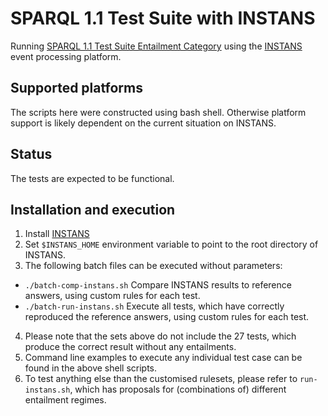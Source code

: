 # SPARQL 1.1 Test Suite with INSTANS

Running
[SPARQL 1.1 Test Suite Entailment Category](http://www.w3.org/2009/sparql/implementations/)
using the [INSTANS](http://instans.org/) event processing platform.

## Supported platforms

The scripts here were constructed using bash shell. Otherwise platform
support is likely dependent on the current situation on INSTANS.

## Status

The tests are expected to be functional.

## Installation and execution

1. Install [INSTANS](https://github.com/aaltodsg/instans)
2. Set `$INSTANS_HOME` environment variable to point to the root directory of INSTANS.
3. The following batch files can be executed without parameters:
  * `./batch-comp-instans.sh` Compare INSTANS results to reference answers, using custom rules for each test.
  * `./batch-run-instans.sh` Execute all tests, which have correctly
    reproduced the reference answers, using custom rules for each test.
4. Please note that the sets above do not include the 27 tests, which
   produce the correct result without any entailments.
5. Command line examples to execute any individual test case can be
found in the above shell scripts.
6. To test anything else than the customised rulesets, please refer to
   `run-instans.sh`, which has proposals for (combinations of) different
   entailment regimes.
